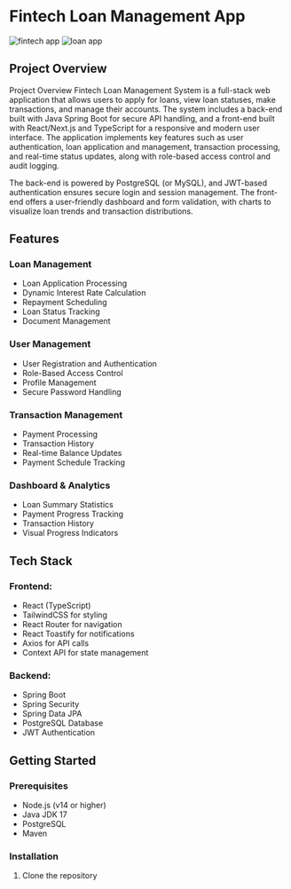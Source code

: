 # Fintech Loan Management App
![fintech app](https://github.com/user-attachments/assets/c0fb048f-c00f-4547-8437-67dfe3e0db34)
![loan app](https://github.com/user-attachments/assets/32ac2a25-9197-4571-b035-c62f31f655bd)


## Project Overview
Project Overview
Fintech Loan Management System is a full-stack web application that allows users to apply for loans, view loan statuses, make transactions, and manage their accounts. The system includes a back-end built with Java Spring Boot for secure API handling, and a front-end built with React/Next.js and TypeScript for a responsive and modern user interface. The application implements key features such as user authentication, loan application and management, transaction processing, and real-time status updates, along with role-based access control and audit logging.

The back-end is powered by PostgreSQL (or MySQL), and JWT-based authentication ensures secure login and session management. The front-end offers a user-friendly dashboard and form validation, with charts to visualize loan trends and transaction distributions.

## Features

### Loan Management
- Loan Application Processing
- Dynamic Interest Rate Calculation
- Repayment Scheduling
- Loan Status Tracking
- Document Management

### User Management
- User Registration and Authentication
- Role-Based Access Control
- Profile Management
- Secure Password Handling

### Transaction Management
- Payment Processing
- Transaction History
- Real-time Balance Updates
- Payment Schedule Tracking

### Dashboard & Analytics
- Loan Summary Statistics
- Payment Progress Tracking
- Transaction History
- Visual Progress Indicators

## Tech Stack

### Frontend:
- React (TypeScript)
- TailwindCSS for styling
- React Router for navigation
- React Toastify for notifications
- Axios for API calls
- Context API for state management

### Backend:
- Spring Boot
- Spring Security
- Spring Data JPA
- PostgreSQL Database
- JWT Authentication

## Getting Started

### Prerequisites
- Node.js (v14 or higher)
- Java JDK 17
- PostgreSQL
- Maven

### Installation

1. Clone the repository
